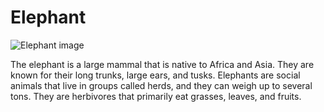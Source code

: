 # Elephant

![Elephant image](https://upload.wikimedia.org/wikipedia/commons/thumb/3/37/African_Elephant.jpg/640px-African_Elephant.jpg)

The elephant is a large mammal that is native to Africa and Asia. They are known for their long trunks, large ears, and tusks. Elephants are social animals that live in groups called herds, and they can weigh up to several tons. They are herbivores that primarily eat grasses, leaves, and fruits.

